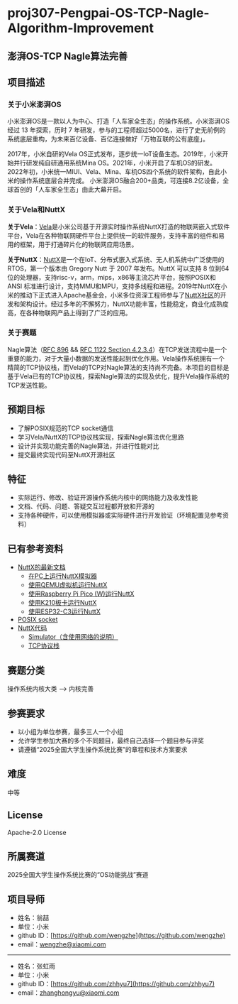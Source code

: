 # proj307-Pengpai-OS-TCP-Nagle-Algorithm-Improvement
## 澎湃OS-TCP Nagle算法完善

## 项目描述

### 关于小米澎湃OS

小米澎湃OS是一款以人为中心、打造「人车家全生态」的操作系统。小米澎湃OS经过 13 年探索，历时 7 年研发，参与的工程师超过5000名，进行了史无前例的系统底层重构，为未来百亿设备、百亿连接做好「万物互联的公有底座」。

2017年，小米自研的Vela OS正式发布，逐步统一IoT设备生态。2019年，小米开始并行研发纯自研通用系统Mina OS。2021年，小米开启了车机OS的研发。2022年初，小米统一MIUI、Vela、Mina、车机OS四个系统的软件架构，自此小米的操作系统底层合并完成。
小米澎湃OS融合200+品类，可连接8.2亿设备，全球首创的「人车家全生态」由此大幕开启。

### 关于Vela和NuttX

**关于Vela**：[Vela](https://iot.mi.com/vela)是小米公司基于开源实时操作系统NuttX打造的物联网嵌入式软件平台，Vela在各种物联网硬件平台上提供统一的软件服务，支持丰富的组件和易用的框架，用于打通碎片化的物联网应用场景。

**关于NuttX**：[NuttX](https://nuttx.apache.org/docs/latest/)是一个在IoT、分布式嵌入式系统、无人机系统中广泛使用的RTOS，第一个版本由 Gregory Nutt 于 2007 年发布。NuttX 可以支持 8 位到64位的处理器，支持risc-v，arm，mips，x86等主流芯片平台，按照POSIX和 ANSI 标准进行设计，支持MMU和MPU，支持多线程和进程。2019年NuttX在小米的推动下正式进入Apache基金会，小米多位资深工程师参与了[NuttX社区](https://github.com/apache/nuttx)的开发和架构设计。经过多年的不懈努力，NuttX功能丰富，性能稳定，商业化成熟度高，在各种物联网产品上得到了广泛的应用。

### 关于赛题

Nagle算法（[RFC 896](https://datatracker.ietf.org/doc/html/rfc896) && [RFC 1122 Section 4.2.3.4](https://datatracker.ietf.org/doc/html/rfc1122#page-98)）在TCP发送流程中是一个重要的能力，对于大量小数据的发送性能起到优化作用。Vela操作系统拥有一个精简的TCP协议栈，而Vela的TCP对Nagle算法的支持尚不完备。本项目的目标是基于Vela已有的TCP协议栈，探索Nagle算法的实现及优化，提升Vela操作系统的TCP发送性能。

## 预期目标

- 了解POSIX规范的TCP socket通信
- 学习Vela/NuttX的TCP协议栈实现，探索Nagle算法优化思路
- 设计并实现功能完善的Nagle算法，并进行性能对比
- 提交最终实现代码至NuttX开源社区

## 特征

- 实际运行、修改、验证开源操作系统内核中的网络能力及收发性能
- 文档、代码、问题、答疑交互过程都开放和开源的
- 支持各种硬件，可以使用模拟器或实际硬件进行开发验证（环境配置见参考资料）

## 已有参考资料

- [NuttX的最新文档](https://nuttx.apache.org/docs/latest/)
  - [在PC上运行NuttX模拟器](https://nuttx.apache.org/docs/latest/platforms/sim/sim/index.html)
  - [使用QEMU虚拟机运行NuttX](https://nuttx.apache.org/docs/latest/platforms/arm/qemu/boards/qemu-armv7a/index.html)
  - [使用Raspberry Pi Pico (W)运行NuttX](https://nuttx.apache.org/docs/latest/platforms/arm/rp2040/boards/raspberrypi-pico-w/index.html)
  - [使用K210板卡运行NuttX](https://nuttx.apache.org/docs/latest/platforms/risc-v/k210/boards/maix-bit/index.html)
  - [使用ESP32-C3运行NuttX](https://nuttx.apache.org/docs/latest/platforms/risc-v/esp32c3/index.html)
- [POSIX socket](https://pubs.opengroup.org/onlinepubs/9699919799/basedefs/sys_socket.h.html)
- [NuttX代码](https://github.com/apache/nuttx)
  - [Simulator（含使用网络的说明）](https://github.com/apache/nuttx/blob/master/Documentation/guides/simulator.rst)
  - [TCP协议栈](https://github.com/apache/nuttx/tree/master/net/tcp)

## 赛题分类

操作系统内核大类 --> 内核完善

## 参赛要求

- 以小组为单位参赛，最多三人一个小组
- 允许学生参加大赛的多个不同题目，最终自己选择一个题目参与评奖
- 请遵循“2025全国大学生操作系统比赛”的章程和技术方案要求

## 难度

中等

## License

Apache-2.0 License

## 所属赛道

2025全国大学生操作系统比赛的“OS功能挑战”赛道

## 项目导师

- 姓名：翁喆
- 单位：小米
- github ID：[https://github.com/wengzhe](https://github.com/wengzhe)
- email：[wengzhe@xiaomi.com](mailto:wengzhe@xiaomi.com)

---

- 姓名：张虹雨
- 单位：小米
- github ID：[https://github.com/zhhyu7](https://github.com/zhhyu7)
- email：[zhanghongyu@xiaomi.com](mailto:zhanghongyu@xiaomi.com)
